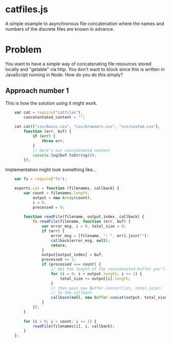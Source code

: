 catfiles.js
===========

A simple example to asynchronous file concatenation where the names and numbers of the discrete files are known in advance. 

# Problem

You want to have a simple way of concatenating file resources stored locally
and "getable" via http.  You don't want to block since this is written in JavaScript running in Node. How do you do this simply?

## Approach number 1

This is how the solution using it might work.

```JavaScript
    var cat = require("catfiles"),
        concatentated_content = "";
    
    cat.cat(["css/basic.css", "css/browsers.css", "css/custom.css"],
        function (err, buf) {
            if (err) {
                throw err;
            }
            // Here's out concatenated content
            console.log(buf.toString());
        });
```

Implementation might look something like...

```JavaScript
    var fs = require("fs");

    exports.cat = function (filenames, callback) {
        var count = filenames.length,
            output = new Array(count),
            i = 0,
            processed = 0;
         
        function readFile(filename, output_index, callback) {
            fs.readFile(filename, function (err, buf) {
                var error_msg, i = 0, total_size = 0;
                if (err) {
                    error_msg = [filename, ": ", err].join(""): 
                    callback(error_msg, null);
                    return;
                }
                output[output_index] = buf;
                processed += 1;
                if (processed === count) {
                    // Get the length of the concatenated buffer you'll need
                    for (i = 0; i < output.length; i += 1) {
                        total_size += output[i].length;
                    }
                    // then pass new Buffer.concat(list, total_size);
                    // to the callback
                    callback(null, new Buffer.concat(output, total_size));
                }
            });
        }
        
        for (i = 0; i < count; i += 1) {
            readFile(filenames[i], i, callback);
        }
    };
```
